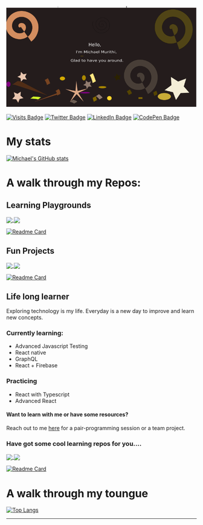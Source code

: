[![Michael Murithi Banner](assets/GithubBanner.png)](https:/michaelmurithi.dev)

[![Visits Badge](https://badges.pufler.dev/visits/michaelmurithi/michaelmurithi)](https:/michaelmurithi.dev)
[![Twitter Badge](https://img.shields.io/badge/Twitter-Profile-informational?style=flat&logo=twitter&logoColor=white&color=1CA2F1)](https://twitter.com/murithi_myke)
[![LinkedIn Badge](https://img.shields.io/badge/LinkedIn-Profile-informational?style=flat&logo=linkedin&logoColor=white&color=0D76A8)](https://www.linkedin.com/in/michael-murithi-kariuki/)
[![CodePen Badge](https://img.shields.io/badge/CodePen-Profile-informational?style=flat&logo=codepen&logoColor=white&color=black)](https://codepen.io/michaelmurithi)


# My stats

[![Michael's GitHub stats](https://github-readme-stats.vercel.app/api?username=michaelmurithi&count_private=true&show_icons=true&theme=merko)](https://github.com/anuraghazra/github-readme-stats)

# A walk through my Repos:
## Learning Playgrounds

<a href="https://github.com/MichaelMurithi/javascript_playground">
  <img align="center" src="https://github-readme-stats.vercel.app/api/pin/?username=michaelmurithi&repo=javascript_playground&title_color=ffffff&text_color=c9cacc&icon_color=4AB197&bg_color=1A2B34" />
</a>
<a href="https://github.com/MichaelMurithi/react_playground">
  <img align="center" src="https://github-readme-stats.vercel.app/api/pin/?username=michaelmurithi&repo=react_playground&title_color=ffffff&text_color=c9cacc&icon_color=4AB197&bg_color=1A2B34" />
</a>

[![Readme Card](https://github-readme-stats.vercel.app/api/pin/?username=michaelmurithi&repo=python_playground&title_color=ffffff&text_color=c9cacc&icon_color=4AB197&bg_color=1A2B34)](https://github.com/MichaelMurithi/python_playground)
## Fun Projects

<a href="https://github.com/MichaelMurithi/comfortCafe">
  <img align="center" src="https://github-readme-stats.vercel.app/api/pin/?username=michaelmurithi&repo=comfortCafe" />
</a>
<a href="https://github.com/MichaelMurithi/mitihai_shop">
  <img align="center" src="https://github-readme-stats.vercel.app/api/pin/?username=michaelmurithi&repo=mitihai_shop" />
</a>

[![Readme Card](https://github-readme-stats.vercel.app/api/pin/?username=michaelmurithi&repo=math-worksheet-generator)](https://github.com/MichaelMurithi/math-worksheet-generator)

## Life long learner

Exploring technology is my life. Everyday is a new day to improve and learn new concepts.
### Currently learning:
- Advanced Javascript Testing
- React native
- GraphQL
- React + Firebase

### Practicing 
- React with Typescript
- Advanced React
  
#### Want to learn with me or have some resources?

Reach out to me [here](https://www.linkedin.com/in/michael-murithi-kariuki/) for a pair-programming session or a team project.

### Have got some cool learning repos for you....


<a href="https://github.com/MichaelMurithi/java-algorithms-implementation">
  <img align="center" src="https://github-readme-stats.vercel.app/api/pin/?username=michaelmurithi&repo=java-algorithms-implementation&title_color=ffffff&text_color=c9cacc&icon_color=4AB197&bg_color=1A2B34" />
</a>
<a href="https://github.com/MichaelMurithi/Cracking-The-Coding-Interview-Python-Solutions-and-Explanations">
  <img align="center" src="https://github-readme-stats.vercel.app/api/pin/?username=michaelmurithi&repo=Cracking-The-Coding-Interview-Python-Solutions-and-Explanations&title_color=ffffff&text_color=c9cacc&icon_color=4AB197&bg_color=1A2B34" />
</a>

[![Readme Card](https://github-readme-stats.vercel.app/api/pin/?username=michaelmurithi&repo=github-actions-course&title_color=ffffff&text_color=c9cacc&icon_color=4AB197&bg_color=1A2B34)](https://github.com/MichaelMurithi/github-actions-course)

# A walk through my toungue
[![Top Langs](https://github-readme-stats.vercel.app/api/top-langs/?username=michaelmurithi)](https://github.com/michaelmurithi)


<!-- # My Work week
[![willianrod's wakatime stats](https://github-readme-stats.vercel.app/api/wakatime?username=michaelmurithi)](https://github.com/anuraghazra/github-readme-stats) -->
****